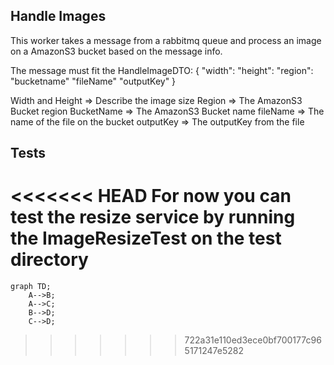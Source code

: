 ## Handle Images 

This worker takes a message from a rabbitmq queue and process an image on a AmazonS3 bucket based on the message info.

The message must fit the HandleImageDTO:
{
    "width": 
    "height": 
    "region":
    "bucketname"
    "fileName"
    "outputKey"
}

Width and Height => Describe the image size
Region => The AmazonS3 Bucket region
BucketName => The AmazonS3 Bucket name
fileName => The name of the file on the bucket
outputKey => The outputKey from the file


## Tests

<<<<<<< HEAD
For now you can test the resize service by running the ImageResizeTest on the test directory
=======
```mermaid
graph TD;
    A-->B;
    A-->C;
    B-->D;
    C-->D;
```
>>>>>>> 722a31e110ed3ece0bf700177c965171247e5282
